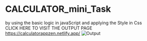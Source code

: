 # CALCULATOR_mini_Task
by using the basic logic in javaScript and applying the Style in Css </br>
CLICK HERE TO VISIT THE OUTPUT PAGE </br>
https://calculatorappzen.netlify.app/
![Output](https://github.com/SunilSurendran1906/CALCULATOR_mini_Task/assets/133184647/6663acec-ecfd-4220-b18b-fbecc3088bec)
